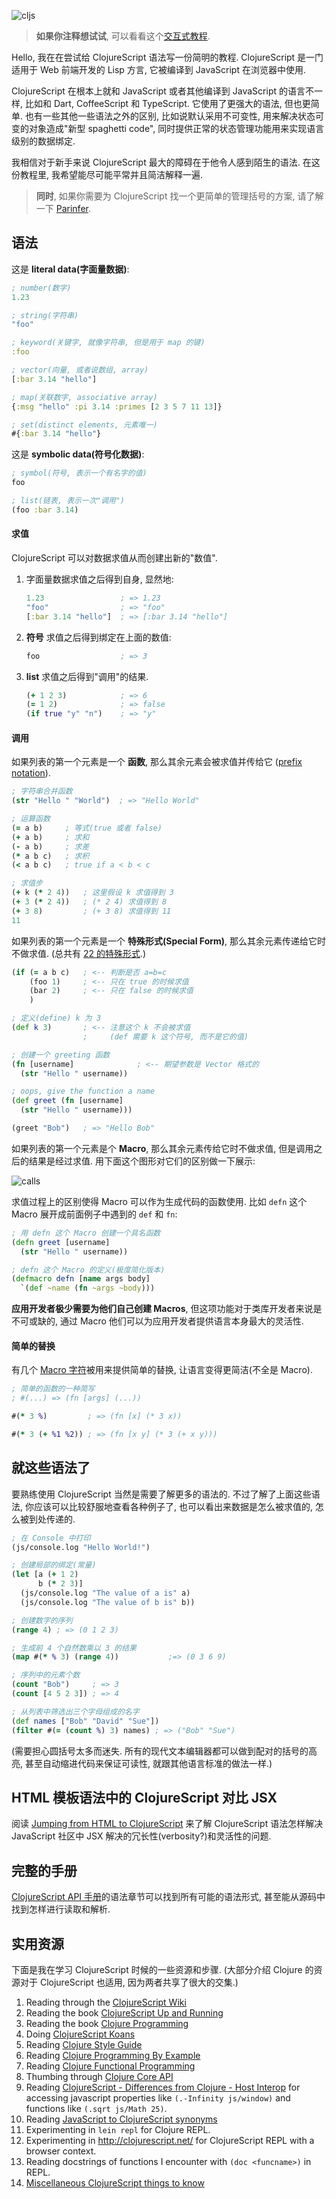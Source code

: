 ![cljs](img/cljs.png)

> __如果你注释想试试__, 可以看看这个[交互式教程](http://chimeces.com/cljs-browser-repl/).

Hello, 我在在尝试给 ClojureScript 语法写一份简明的教程.
ClojureScript 是一门适用于 Web 前端开发的 Lisp 方言, 它被编译到 JavaScript 在浏览器中使用.

ClojureScript 在根本上就和 JavaScript 或者其他编译到 JavaScript 的语言不一样, 比如和 Dart, CoffeeScript 和 TypeScript.
它使用了更强大的语法, 但也更简单. 也有一些其他一些语法之外的区别,
比如说默认采用不可变性, 用来解决状态可变的对象造成"新型 spaghetti code",
同时提供正常的状态管理功能用来实现语言级别的数据绑定.

我相信对于新手来说 ClojureScript 最大的障碍在于他令人感到陌生的语法.
在这份教程里, 我希望能尽可能平常并且简洁解释一遍.

> __同时__, 如果你需要为 ClojureScript 找一个更简单的管理括号的方案, 请了解一下 [Parinfer].

[Parinfer]:http://shaunlebron.github.io/parinfer/

## 语法

这是 __literal data(字面量数据)__:

```clj
; number(数字)
1.23

; string(字符串)
"foo"

; keyword(关键字, 就像字符串, 但是用于 map 的键)
:foo

; vector(向量, 或者说数组, array)
[:bar 3.14 "hello"]

; map(关联数字, associative array)
{:msg "hello" :pi 3.14 :primes [2 3 5 7 11 13]}

; set(distinct elements, 元素唯一)
#{:bar 3.14 "hello"}
```

这是 __symbolic data(符号化数据)__:

```clj
; symbol(符号, 表示一个有名字的值)
foo

; list(链表, 表示一次"调用")
(foo :bar 3.14)
```

#### 求值

ClojureScript 可以对数据求值从而创建出新的"数值".

1. 字面量数据求值之后得到自身, 显然地:

    ```clj
    1.23                 ; => 1.23
    "foo"                ; => "foo"
    [:bar 3.14 "hello"]  ; => [:bar 3.14 "hello"]
    ```

1. __符号__ 求值之后得到绑定在上面的数值:

    ```clj
    foo                  ; => 3
    ```

1. __list__ 求值之后得到"调用"的结果.

    ```clj
    (+ 1 2 3)            ; => 6
    (= 1 2)              ; => false
    (if true "y" "n")    ; => "y"
    ```

#### 调用

如果列表的第一个元素是一个 __函数__, 那么其余元素会被求值并传给它 ([prefix notation](http://en.wikipedia.org/wiki/Polish_notation)).

```clj
; 字符串合并函数
(str "Hello " "World")  ; => "Hello World"

; 运算函数
(= a b)     ; 等式(true 或者 false)
(+ a b)     ; 求和
(- a b)     ; 求差
(* a b c)   ; 求积
(< a b c)   ; true if a < b < c

; 求值步
(+ k (* 2 4))   ; 这里假设 k 求值得到 3
(+ 3 (* 2 4))   ; (* 2 4) 求值得到 8
(+ 3 8)         ; (+ 3 8) 求值得到 11
11
```

如果列表的第一个元素是一个 __特殊形式(Special Form)__, 那么其余元素传递给它时不做求值.
(总共有 [22 的特殊形式](https://clojure.org/reference/special_forms).)

```clj
(if (= a b c)   ; <-- 判断是否 a=b=c
    (foo 1)     ; <-- 只在 true 的时候求值
    (bar 2)     ; <-- 只在 false 的时候求值
    )

; 定义(define) k 为 3
(def k 3)       ; <-- 注意这个 k 不会被求值
                ;     (def 需要 k 这个符号, 而不是它的值)

; 创建一个 greeting 函数
(fn [username]              ; <-- 期望参数是 Vector 格式的
  (str "Hello " username))

; oops, give the function a name
(def greet (fn [username]
  (str "Hello " username)))

(greet "Bob")   ; => "Hello Bob"
```

如果列表的第一个元素是个 __Macro__, 那么其余元素传给它时不做求值,
但是调用之后的结果是经过求值. 用下面这个图形对它们的区别做一下展示:

![calls](img/calls.png)

求值过程上的区别使得 Macro 可以作为生成代码的函数使用.
比如 `defn` 这个 Macro 展开成前面例子中遇到的 `def` 和 `fn`:

```clj
; 用 defn 这个 Macro 创建一个具名函数
(defn greet [username]
  (str "Hello " username))

; defn 这个 Macro 的定义(极度简化版本)
(defmacro defn [name args body]
  `(def ~name (fn ~args ~body)))
```

__应用开发者极少需要为他们自己创建 Macros__, 但这项功能对于类库开发者来说是不可或缺的,
通过 Macro 他们可以为应用开发者提供语言本身最大的灵活性.

#### 简单的替换

有几个 [Macro 字符](http://clojure.org/reader#The%20Reader--Macro%20characters)被用来提供简单的替换, 让语言变得更简洁(不全是 Macro).

```clj
; 简单的函数的一种简写
; #(...) => (fn [args] (...))

#(* 3 %)         ; => (fn [x] (* 3 x))

#(* 3 (+ %1 %2)) ; => (fn [x y] (* 3 (+ x y)))
```

## 就这些语法了

要熟练使用 ClojureScript 当然是需要了解更多的语法的.
不过了解了上面这些语法, 你应该可以比较舒服地查看各种例子了,
也可以看出来数据是怎么被求值的, 怎么被到处传递的.

```clj
; 在 Console 中打印
(js/console.log "Hello World!")

; 创建局部的绑定(常量)
(let [a (+ 1 2)
      b (* 2 3)]
  (js/console.log "The value of a is" a)
  (js/console.log "The value of b is" b))

; 创建数字的序列
(range 4) ; => (0 1 2 3)

; 生成前 4 个自然数乘以 3 的结果
(map #(* % 3) (range 4))           ;=> (0 3 6 9)

; 序列中的元素个数
(count "Bob")     ; => 3
(count [4 5 2 3]) ; => 4

; 从列表中筛选出三个字母组成的名字
(def names ["Bob" "David" "Sue"])
(filter #(= (count %) 3) names) ; => ("Bob" "Sue")
```

(需要担心圆括号太多而迷失. 所有的现代文本编辑器都可以做到配对的括号的高亮, 甚至自动缩进代码来保证可读性, 就跟其他语言标准的做法一样.)

## HTML 模板语法中的 ClojureScript 对比 JSX

阅读 [Jumping from HTML to ClojureScript](https://github.com/shaunlebron/jumping-from-html-to-clojurescript) 来了解 ClojureScript 语法怎样解决 JavaScript 社区中 JSX 解决的冗长性(verbosity?)和灵活性的问题.

[Jumping from HTML to ClojureScript]:https://github.com/shaunlebron/jumping-from-html-to-clojurescript
[JSX]:https://facebook.github.io/react/docs/jsx-in-depth.html

## 完整的手册

[ClojureScript API 手册]的语法章节可以找到所有可能的语法形式, 甚至能从源码中找到怎样进行读取和解析.

[syntax section]:https://github.com/cljsinfo/cljs-api-docs/blob/catalog/INDEX.md#syntax
[ClojureScript API 手册]:http://cljs.github.io/api

## 实用资源

下面是我在学习 ClojureScript 时候的一些资源和步骤. (大部分介绍 Clojure 的资源对于 ClojureScript 也适用, 因为两者共享了很大的交集.)

1. Reading through the [ClojureScript Wiki](https://github.com/clojure/clojurescript/wiki)
1. Reading the book [ClojureScript Up and Running](http://synrc.com/publications/cat/Functional%20Languages/Clojure/Oreilly.ClojureScript.Up.and.Running.Oct.2012.pdf)
1. Reading the book [Clojure Programming](http://bit.ly/clojurebook)
1. Doing [ClojureScript Koans](http://clojurescriptkoans.com)
1. Reading [Clojure Style Guide](https://github.com/bbatsov/clojure-style-guide)
1. Reading [Clojure Programming By Example](http://en.wikibooks.org/wiki/Clojure_Programming/By_Example)
1. Reading [Clojure Functional Programming](http://clojure.org/functional_programming)
1. Thumbing through [Clojure Core API](http://clojure.github.io/clojure/clojure.core-api.html)
1. Reading [ClojureScript - Differences from Clojure - Host Interop](https://github.com/clojure/clojurescript/wiki/Differences-from-Clojure#wiki-host-interop) for accessing javascript properties like `(.-Infinity js/window)` and functions like `(.sqrt js/Math 25)`.
1. Reading [JavaScript to ClojureScript synonyms](http://kanaka.github.io/clojurescript/web/synonym.html)
1. Experimenting in `lein repl` for Clojure REPL.
1. Experimenting in <http://clojurescript.net/> for ClojureScript REPL with a browser context.
1. Reading docstrings of functions I encounter with `(doc <funcname>)` in REPL.
1. [Miscellaneous ClojureScript things to know](https://github.com/shaunlebron/ClojureSheet#clojurescript-stuff)
